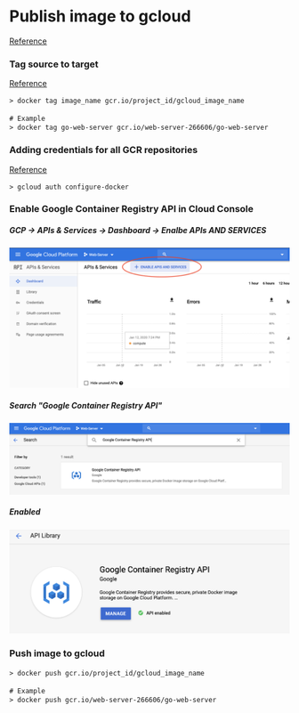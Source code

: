# Publish image to gcloud

[Reference](https://cloud.google.com/container-registry/docs/pushing-and-pulling)

### Tag source to target

[Reference](https://docs.docker.com/engine/reference/commandline/tag/)

```
> docker tag image_name gcr.io/project_id/gcloud_image_name

# Example
> docker tag go-web-server gcr.io/web-server-266606/go-web-server
```

### Adding credentials for all GCR repositories

[Reference](https://cloud.google.com/container-registry/docs/advanced-authentication)

```
> gcloud auth configure-docker
```

### Enable Google Container Registry API in Cloud Console

##### GCP -> APIs & Services -> Dashboard -> Enalbe APIs AND SERVICES

![Enable APIs AND SERVICES](./img/docker/enable_apis_and_services.png)
 
##### Search "Google Container Registry API"

![Google Container Registry API](./img/docker/google_container_registry_api.png)

##### Enabled

![Enabled](./img/docker/container_registry_api.png)

### Push image to gcloud

```
> docker push gcr.io/project_id/gcloud_image_name

# Example
> docker push gcr.io/web-server-266606/go-web-server
```